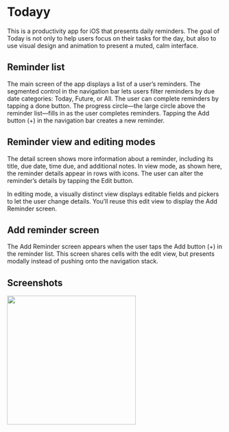 # Todayy

This is a productivity app for iOS that presents daily reminders. The goal of Today is not only to help users focus on their tasks for the day, but also to use visual design and animation to present a muted, calm interface.

## Reminder list

The main screen of the app displays a list of a user’s reminders. The segmented control in the navigation bar lets users filter reminders by due date categories: Today, Future, or All. The user can complete reminders by tapping a done button. The progress circle—the large circle above the reminder list—fills in as the user completes reminders. Tapping the Add button (+) in the navigation bar creates a new reminder.

## Reminder view and editing modes

The detail screen shows more information about a reminder, including its title, due date, time due, and additional notes. In view mode, as shown here, the reminder details appear in rows with icons. The user can alter the reminder’s details by tapping the Edit button.

In editing mode, a visually distinct view displays editable fields and pickers to let the user change details. You’ll reuse this edit view to display the Add Reminder screen.

## Add reminder screen

The Add Reminder screen appears when the user taps the Add button (+) in the reminder list. This screen shares cells with the edit view, but presents modally instead of pushing onto the navigation stack.

## Screenshots
<img src="/iOS-App-Dev-Tutorials/Today/Screenshots/Today.gif" width="300"/>
